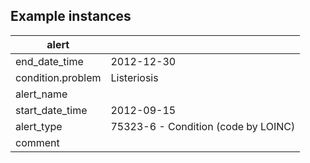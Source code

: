 ## Example instances

| alert             |                   |
|-------------------|-------------------|
| end_date_time     | 2012-12-30 |
| condition.problem	| Listeriosis |
| alert_name	    |  |
| start_date_time	| 2012-09-15 |
| alert_type	    | 75323-6 - Condition (code by LOINC) |
| comment	        |  |